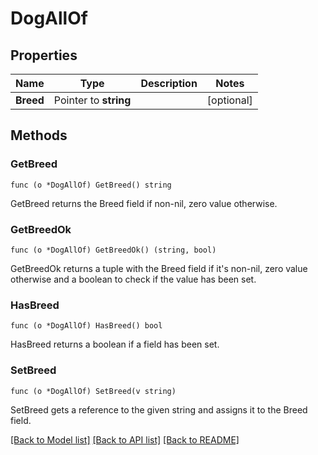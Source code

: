 # DogAllOf

## Properties

Name | Type | Description | Notes
------------ | ------------- | ------------- | -------------
**Breed** | Pointer to **string** |  | [optional]

## Methods

### GetBreed

`func (o *DogAllOf) GetBreed() string`

GetBreed returns the Breed field if non-nil, zero value otherwise.

### GetBreedOk

`func (o *DogAllOf) GetBreedOk() (string, bool)`

GetBreedOk returns a tuple with the Breed field if it's non-nil, zero value otherwise
and a boolean to check if the value has been set.

### HasBreed

`func (o *DogAllOf) HasBreed() bool`

HasBreed returns a boolean if a field has been set.

### SetBreed

`func (o *DogAllOf) SetBreed(v string)`

SetBreed gets a reference to the given string and assigns it to the Breed field.


[[Back to Model list]](../README.md#documentation-for-models) [[Back to API list]](../README.md#documentation-for-api-endpoints) [[Back to README]](../README.md)


